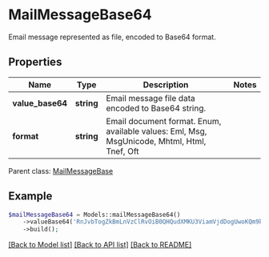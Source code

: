# MailMessageBase64

Email message represented as file, encoded to Base64 format.

## Properties
Name | Type | Description | Notes
---- | ---- | ----------- | -----
**value_base64** | **string** | Email message file data encoded to Base64 string. | 
**format** | **string** | Email document format. Enum, available values: Eml, Msg, MsgUnicode, Mhtml, Html, Tnef, Oft | 

 Parent class: [MailMessageBase](MailMessageBase.md)


## Example
```php
$mailMessageBase64 = Models::mailMessageBase64()
    ->valueBase64('RnJvbTogZkBmLnVzClRvOiB0QHQudXMKU3ViamVjdDogUwoKQm9keQ==')
    ->build();
```


[[Back to Model list]](README.md#documentation-for-models) [[Back to API list]](README.md#documentation-for-api-endpoints) [[Back to README]](README.md)


